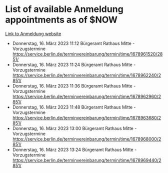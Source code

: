 # List of available Anmeldung appointments as of $NOW
[Link to Anmeldung website](https://service.berlin.de/terminvereinbarung/termin/tag.php?termin=1&anliegen[]=120686&dienstleisterlist=122210,122217,327316,122219,327312,122227,327314,122231,327346,122243,327348,122254,122252,329742,122260,329745,122262,329748,122271,327278,122273,327274,122277,327276,330436,122280,327294,122282,327290,122284,327292,122291,327270,122285,327266,122286,327264,122296,327268,150230,329760,122297,327286,122294,327284,122312,329763,122314,329775,122304,327330,122311,327334,122309,327332,317869,122281,327352,122279,329772,122283,122276,327324,122274,327326,122267,329766,122246,327318,122251,327320,122257,327322,122208,327298,122226,327300&herkunft=http%3A%2F%2Fservice.berlin.de%2Fdienstleistung%2F120686%2F)
- Donnerstag, 16. März 2023 11:12 Bürgeramt Rathaus Mitte - Vorzugstermine https://service.berlin.de/terminvereinbarung/termin/time/1678961520/2851/
- Donnerstag, 16. März 2023 11:24 Bürgeramt Rathaus Mitte - Vorzugstermine https://service.berlin.de/terminvereinbarung/termin/time/1678962240/2851/
- Donnerstag, 16. März 2023 11:36 Bürgeramt Rathaus Mitte - Vorzugstermine https://service.berlin.de/terminvereinbarung/termin/time/1678962960/2851/
- Donnerstag, 16. März 2023 11:48 Bürgeramt Rathaus Mitte - Vorzugstermine https://service.berlin.de/terminvereinbarung/termin/time/1678963680/2851/
- Donnerstag, 16. März 2023 13:00 Bürgeramt Rathaus Mitte - Vorzugstermine https://service.berlin.de/terminvereinbarung/termin/time/1678968000/2851/
- Donnerstag, 16. März 2023 13:24 Bürgeramt Rathaus Mitte - Vorzugstermine https://service.berlin.de/terminvereinbarung/termin/time/1678969440/2851/
